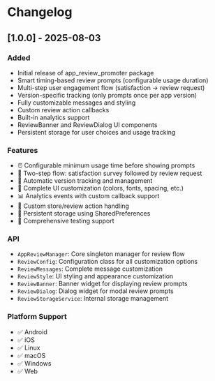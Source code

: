 # Changelog

## [1.0.0] - 2025-08-03

### Added
- Initial release of app_review_promoter package
- Smart timing-based review prompts (configurable usage duration)
- Multi-step user engagement flow (satisfaction → review request)
- Version-specific tracking (only prompts once per app version)
- Fully customizable messages and styling
- Custom review action callbacks
- Built-in analytics support
- ReviewBanner and ReviewDialog UI components
- Persistent storage for user choices and usage tracking

### Features
- ⏰ Configurable minimum usage time before showing prompts
- 🔄 Two-step flow: satisfaction survey followed by review request
- 📱 Automatic version tracking and management
- 🎨 Complete UI customization (colors, fonts, spacing, etc.)
- 📊 Analytics events with custom callback support
- 🏪 Custom store/review action handling
- 💾 Persistent storage using SharedPreferences
- 🧪 Comprehensive testing support

### API
- `AppReviewManager`: Core singleton manager for review flow
- `ReviewConfig`: Configuration class for all customization options
- `ReviewMessages`: Complete message customization
- `ReviewStyle`: UI styling and appearance customization
- `ReviewBanner`: Banner widget for displaying review prompts
- `ReviewDialog`: Dialog widget for modal review prompts
- `ReviewStorageService`: Internal storage management

### Platform Support
- ✅ Android
- ✅ iOS  
- ✅ Linux
- ✅ macOS
- ✅ Windows
- ✅ Web